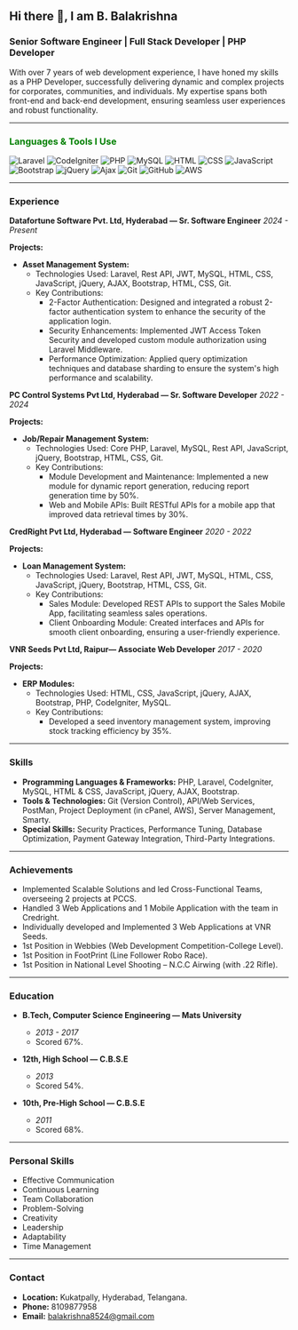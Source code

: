 ## Hi there 👋, I am B. Balakrishna

### Senior Software Engineer | Full Stack Developer | PHP Developer

With over 7 years of web development experience, I have honed my skills as a PHP Developer, successfully delivering dynamic and complex projects for corporates, communities, and individuals. My expertise spans both front-end and back-end development, ensuring seamless user experiences and robust functionality.

---
### <span style="color:green !important;">Languages & Tools I Use</span>
![Laravel](https://img.shields.io/badge/-Laravel-red?style=flat-square&logo=laravel)
![CodeIgniter](https://img.shields.io/badge/-CodeIgniter-blue?style=flat-square&logo=codeigniter)
![PHP](https://img.shields.io/badge/-PHP-purple?style=flat-square&logo=php)
![MySQL](https://img.shields.io/badge/-MySQL-blue?style=flat-square&logo=mysql)
![HTML](https://img.shields.io/badge/-HTML-orange?style=flat-square&logo=html5)
![CSS](https://img.shields.io/badge/-CSS-blue?style=flat-square&logo=css3)
![JavaScript](https://img.shields.io/badge/-JavaScript-yellow?style=flat-square&logo=javascript)
![Bootstrap](https://img.shields.io/badge/-Bootstrap-purple?style=flat-square&logo=bootstrap)
![jQuery](https://img.shields.io/badge/-jQuery-blue?style=flat-square&logo=jquery)
![Ajax](https://img.shields.io/badge/-Ajax-red?style=flat-square&logo=ajax)
![Git](https://img.shields.io/badge/-Git-orange?style=flat-square&logo=git)
![GitHub](https://img.shields.io/badge/-GitHub-black?style=flat-square&logo=github)
![AWS](https://img.shields.io/badge/-AWS-yellow?style=flat-square&logo=amazon-aws)

---
### Experience

**Datafortune Software Pvt. Ltd, Hyderabad — Sr. Software Engineer**
*2024 - Present*

**Projects:**
- **Asset Management System:**
  - Technologies Used: Laravel, Rest API, JWT, MySQL, HTML, CSS, JavaScript, jQuery, AJAX, Bootstrap, HTML, CSS, Git.
  - Key Contributions:
    - 2-Factor Authentication: Designed and integrated a robust 2-factor authentication system to enhance the security of the application login.
    - Security Enhancements: Implemented JWT Access Token Security and developed custom module authorization using Laravel Middleware.
    - Performance Optimization: Applied query optimization techniques and database sharding to ensure the system's high performance and scalability.

**PC Control Systems Pvt Ltd, Hyderabad — Sr. Software Developer**
*2022 - 2024*

**Projects:**
- **Job/Repair Management System:**
  - Technologies Used: Core PHP, Laravel, MySQL, Rest API, JavaScript, jQuery, Bootstrap, HTML, CSS, Git.
  - Key Contributions:
    - Module Development and Maintenance: Implemented a new module for dynamic report generation, reducing report generation time by 50%.
    - Web and Mobile APIs: Built RESTful APIs for a mobile app that improved data retrieval times by 30%.

**CredRight Pvt Ltd, Hyderabad — Software Engineer**
*2020 - 2022*

**Projects:**
- **Loan Management System:**
  - Technologies Used: Laravel, Rest API, JWT, MySQL, HTML, CSS, JavaScript, jQuery, Bootstrap, HTML, CSS, Git.
  - Key Contributions:
    - Sales Module: Developed REST APIs to support the Sales Mobile App, facilitating seamless sales operations.
    - Client Onboarding Module: Created interfaces and APIs for smooth client onboarding, ensuring a user-friendly experience.

**VNR Seeds Pvt Ltd, Raipur— Associate Web Developer**
*2017 - 2020*

**Projects:**
- **ERP Modules:**
  - Technologies Used: HTML, CSS, JavaScript, jQuery, AJAX, Bootstrap, PHP, CodeIgniter, MySQL.
  - Key Contributions:
    - Developed a seed inventory management system, improving stock tracking efficiency by 35%.

---

### Skills

- **Programming Languages & Frameworks:** PHP, Laravel, CodeIgniter, MySQL, HTML & CSS, JavaScript, jQuery, AJAX, Bootstrap.
- **Tools & Technologies:** Git (Version Control), API/Web Services, PostMan, Project Deployment (in cPanel, AWS), Server Management, Smarty.
- **Special Skills:** Security Practices, Performance Tuning, Database Optimization, Payment Gateway Integration, Third-Party Integrations.

---

### Achievements

- Implemented Scalable Solutions and led Cross-Functional Teams, overseeing 2 projects at PCCS.
- Handled 3 Web Applications and 1 Mobile Application with the team in Credright.
- Individually developed and Implemented 3 Web Applications at VNR Seeds.
- 1st Position in Webbies (Web Development Competition-College Level).
- 1st Position in FootPrint (Line Follower Robo Race).
- 1st Position in National Level Shooting – N.C.C Airwing (with .22 Rifle).

---

### Education

- **B.Tech, Computer Science Engineering — Mats University**
  - *2013 - 2017*
  - Scored 67%.

- **12th, High School — C.B.S.E**
  - *2013*
  - Scored 54%.

- **10th, Pre-High School — C.B.S.E**
  - *2011*
  - Scored 68%.

---

### Personal Skills

- Effective Communication
- Continuous Learning
- Team Collaboration
- Problem-Solving
- Creativity
- Leadership
- Adaptability
- Time Management

---

### Contact

- **Location:** Kukatpally, Hyderabad, Telangana.
- **Phone:** 8109877958
- **Email:** balakrishna8524@gmail.com
